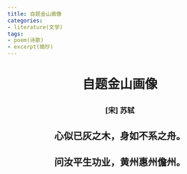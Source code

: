 ```yaml
---
title: 自题金山画像
categories:
- literature(文学)
tags:
- poem(诗歌)
- excerpt(摘抄)
---
```


<h1><p style="text-align: center;">自题金山画像</p></h1>

<h3><p style="text-align: center;">[宋] 苏轼</p></h3>

<h2><p style="text-align: center;">心似已灰之木，身如不系之舟。</p></h2>

<h2><p style="text-align: center;">问汝平生功业，黄州惠州儋州。</p></h2>

